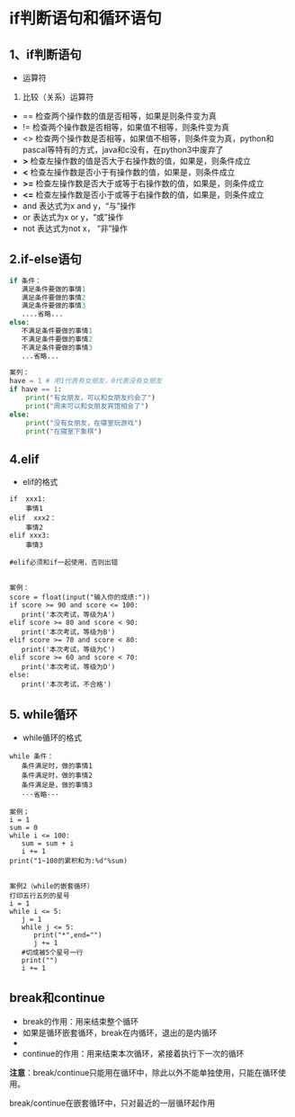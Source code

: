 # if判断语句和循环语句
## 1、if判断语句
* 运算符

1. 比较（关系）运算符
* ==  检查两个操作数的值是否相等，如果是则条件变为真
* !=  检查两个操作数是否相等，如果值不相等，则条件变为真
* <>  检查两个操作数是否相等，如果值不相等，则条件变为真，python和pascal等特有的方式，java和c没有，在python3中废弃了
* **>**  检查左操作数的值是否大于右操作数的值，如果是，则条件成立
* **<**  检查左操作数是否小于有操作数的值，如果是，则条件成立
* **>=** 检查左操作数是否大于或等于右操作数的值，如果是，则条件成立
* **<=** 检查左操作数是否小于或等于右操作数的值，如果是，则条件成立
* and 表达式为x  and y，“与”操作
* or  表达式为x  or y，“或”操作
* not 表达式为not x， “非”操作
## 2.if-else语句
```python
if 条件：
   满足条件要做的事情1
   满足条件要做的事情2
   满足条件要做的事情3
   ....省略...
else:
   不满足条件要做的事情1
   不满足条件要做的事情2
   不满足条件要做的事情3
   ...省略...
 
案列：
have = 1 # 用1代表有女朋友，0代表没有女朋友
if have == 1:
    print("有女朋友，可以和女朋友约会了")
    print("周末可以和女朋友宾馆相会了")
else:
    print("没有女朋友，在寝室玩游戏")
    print("在寝室下象棋")
```
## 4.elif
* elif的格式
```
if  xxx1:
    事情1
elif  xxx2：
    事情2
elif xxx3:
    事情3
    
#elif必须和if一起使用，否则出错


案例：
score = float(input("输入你的成绩:"))
if score >= 90 and score <= 100:
   print('本次考试，等级为A')
elif score >= 80 and score < 90:
   print('本次考试，等级为B')
elif score >= 70 and score < 80:
   print('本次考试，等级为C')
elif score >= 60 and score < 70:
   print('本次考试，等级为D')
else:
   print('本次考试，不合格')

```
## 5. while循环
* while循环的格式
```
while 条件：
   条件满足时，做的事情1
   条件满足时，做的事情2
   条件满足是，做的事情3
   ···省略···
   
案例；
i = 1
sum = 0
while i <= 100:
   sum = sum + i
   i += 1
print("1~100的累积和为:%d"%sum)


案例2（while的嵌套循环）
打印五行五列的星号
i = 1
while i <= 5:
   j = 1
   while j <= 5:
      print("*",end="")
      j += 1
   #切成被5个星号一行  
   print("")   
   i += 1
```
## break和continue
* break的作用：用来结束整个循环
* 如果是循环嵌套循环，break在内循环，退出的是内循环
* 
* continue的作用：用来结束本次循环，紧接着执行下一次的循环

**注意**：break/continue只能用在循环中，除此以外不能单独使用，只能在循环使用。

break/continue在嵌套循环中，只对最近的一层循环起作用

